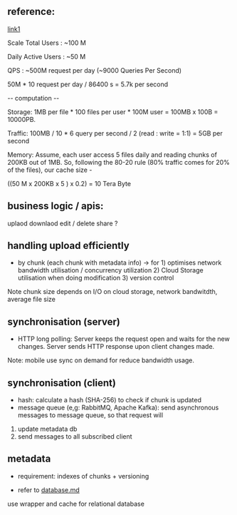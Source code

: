 ## reference:

[link1](https://www.pankajtanwar.in/blog/system-design-how-to-design-google-drive-dropbox-a-cloud-file-storage-service)


Scale
Total Users : ~100 M

Daily Active Users : ~50 M

QPS : ~500M request per day (~9000 Queries Per Second)

50M * 10 request per day / 86400 s = 5.7k per second

-- computation --

Storage: 1MB per file * 100 files per user * 100M user = 100MB x 100B = 10000PB.

Traffic: 100MB / 10 * 6 query per second / 2 (read : write = 1:1) = 5GB per second

Memory: Assume, each user access 5 files daily and reading chunks of 200KB out of 1MB. So, following the 80-20 rule (80% traffic comes for 20% of the files), our cache size -

((50 M x 200KB x 5 ) x 0.2) = 10 Tera Byte



## business logic / apis:

uplaod
downlaod
edit / delete
share ? 

## handling upload efficiently

- by chunk (each chunk with metadata info)
  -> for 1) optimises network bandwidth utilisation / concurrency utilization
  2) Cloud Storage utilisation when doing modification
  3) version control
  
Note
chunk size depends on I/O on cloud storage, network bandwitdth, average file size


## synchronisation (server)

- HTTP long polling: Server keeps the request open and waits for the new changes. Server sends HTTP response upon client changes made.

Note:
mobile use sync on demand for reduce bandwidth usage.


## synchronisation (client)

- hash: calculate a hash (SHA-256) to check if chunk is updated
- message queue (e,g: RabbitMQ, Apache Kafka): send asynchronous messages to message queue, so that request will 

1) update metadata db
2) send messages to all subscribed client




## metadata

- requirement: indexes of chunks + versioning

- refer to [database.md](https://github.com/Yjiao917/2022-SWE-INTERVIEW-PREPARATION/blob/main/SystemDesign/database.md)

use wrapper and cache for relational database


